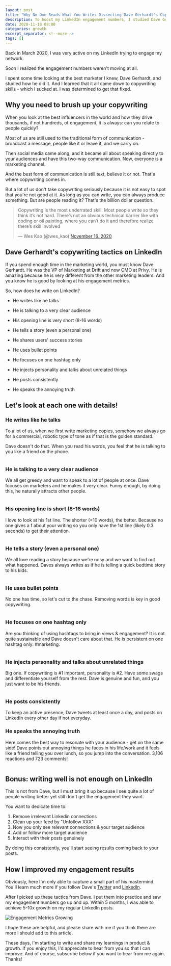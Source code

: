```yaml
---
layout: post
title: "Why No One Reads What You Write: Dissecting Dave Gerhardt's Copywriting"
description: To boost my LinkedIn engagement numbers, I studied Dave Gerhardt's copywriting game and tried to replicate the same tactics.
date: 2020-11-18 08:00
categories: growth
excerpt_separator: <!--more-->
tags: []
---
```


Back in March 2020, I was very active on my LinkedIn trying to engage my network. 

Soon I realized the engagement numbers weren't moving at all. 

I spent some time looking at the best marketer I knew, Dave Gerhardt, and studied how he did it. And I learned that it all came down to copywriting skills - which I sucked at. I was determined to get that fixed.

<!--more-->

## Why you need to brush up your copywriting

When you look at the best influencers in the world and how they drive thousands, if not hundreds, of engagement, it is always: can you relate to people quickly?

Most of us are still used to the traditional form of communication - broadcast a message, people like it or leave it, and we carry on.

Then social media came along, and it became all about speaking directly to your audiences and have this two-way communication. Now, everyone is a marketing channel.

And the best form of communication is still text, believe it or not. That's where copywriting comes in.

But a lot of us don't take copywriting seriously because it is not easy to spot that you're not good at it. As long as you can write, you can always produce something. But are people reading it? That's the billion dollar question.

<div class="content">
	<blockquote class="twitter-tweet"><p lang="en" dir="ltr">Copywriting is the most underrated skill. Most people write so they think it’s not hard. There’s not an obvious technical barrier like with coding or oil painting, where you can’t do it and therefore realize there’s skill involved</p>&mdash; Wes Kao (@wes_kao) <a href="https://twitter.com/wes_kao/status/1328441465073229833?ref_src=twsrc%5Etfw">November 16, 2020</a></blockquote> <script async src="https://platform.twitter.com/widgets.js" charset="utf-8"></script>
</div>

## Dave Gerhardt's copywriting tactics on LinkedIn

If you spend enough time in the marketing world, you must know Dave Gerhardt. He was the VP of Marketing at Drift and now CMO at Privy. He is amazing because he is very different from the other marketing leaders. And you know he is good by looking at his engagement metrics.

So, how does he write on LinkedIn?

- He writes like he talks

- He is talking to a very clear audience

- His opening line is very short (8-16 words)

- He tells a story (even a personal one)

- He shares users' success stories 

- He uses bullet points

- He focuses on one hashtag only

- He injects personality and talks about unrelated things

- He posts consistently

- He speaks the annoying truth


## Let's look at each one with details!

### He writes like he talks

To a lot of us, when we first write marketing copies, somehow we always go for a commercial, robotic type of tone as if that is the golden standard.

Dave doesn't do that. When you read his words, you feel that he is talking to you like a friend on the phone.

<img src="{{site.baseurl}}/assets/images/posts/gerhardt-6-min.png" alt="" class="full-image">

### He is talking to a very clear audience

We all get greedy and want to speak to a lot of people at once. Dave focuses on marketers and he makes it very clear. Funny enough, by doing this, he naturally attracts other people.

<img src="{{site.baseurl}}/assets/images/posts/gerhardt-1-min.png" alt="" class="full-image">

### His opening line is short (8-16 words)

I love to look at his 1st line. The shorter (<10 words), the better. Because no one gives a f about your writing so you only have the 1st line (likely 0.3 seconds) to get their attention.

<img src="{{site.baseurl}}/assets/images/posts/gerhardt-7-min.png" alt="" class="full-image">

### He tells a story (even a personal one)

We all love reading a story because we're nosy and we want to find out what happened. Daves always writes as if he is telling a quick bedtime story to his kids.

<img src="{{site.baseurl}}/assets/images/posts/gerhardt-2-min.png" alt="" class="full-image">

### He uses bullet points

No one has time, so let's cut to the chase. Removing words is key in good copywriting.

<img src="{{site.baseurl}}/assets/images/posts/gerhardt-8-min.png" alt="" class="full-image">

### He focuses on one hashtag only

Are you thinking of using hashtags to bring in views & engagement? It is not quite sustainable and Dave doesn't care about that. He is persistent on one hashtag only: #marketing.

<img src="{{site.baseurl}}/assets/images/posts/gerhardt-9-min.png" alt="" class="full-image">


### He injects personality and talks about unrelated things

Big one. If copywriting is #1 important, personality is #2. Have some swags and differentiate yourself from the rest. Dave is genuine and fun, and you just want to be his friends.

<img src="{{site.baseurl}}/assets/images/posts/gerhardt-10-min.png" alt="" class="full-image">

### He posts consistently

To keep an active presence, Dave tweets at least once a day, and posts on LinkedIn every other day if not everyday.

### He speaks the annoying truth

Here comes the best way to resonate with your audience - get on the same side! Dave points out annoying things he faces in his life/work and it feels like a friend telling you over lunch, so you jump into the conversation. 3,106 reactions and 723 comments!

<img src="{{site.baseurl}}/assets/images/posts/gerhardt-12-min.png" alt="" class="full-image">


## Bonus: writing well is not enough on LinkedIn

This is not from Dave, but I must bring it up because I see quite a lot of people writing better yet still don't get the engagement they want.

You want to dedicate time to:

1. Remove irrelevant Linkedin connections
2. Clean up your feed by "Unfollow XXX"
3. Now you only see relevant connections & your target audience
4. Add or follow more target audience
5. Interact with their posts genuinely

By doing this consistently, you'll start seeing results coming back to your posts.

## How I improved my engagement results

Obviously, here I'm only able to capture a small part of his mastermind. You'll learn much more if you follow Dave's <a href="https://twitter.com/davegerhardt" target="_blank">Twitter</a> and <a href="https://www.linkedin.com/in/davegerhardt/" target="_blank">LinkedIn</a>. 

After I picked up these tactics from Dave. I put them into practice and saw my engagement numbers go up and up. Within 5 months, I was able to achieve 5-10x growth on my regular LinkedIn posts.

<img src="{{site.baseurl}}/assets/images/posts/gerhardt-kevons-results.png" alt="Engagement Metrics Growing" class="full-image">

I hope these are helpful, and please share with me if you think there are more I should add to this article.

These days, I'm starting to write and share my learnings in product & growth. If you enjoy this, I'd appreciate to hear from you so that I can improve. And of course, subscribe below if you want to hear from me again. Thanks!




